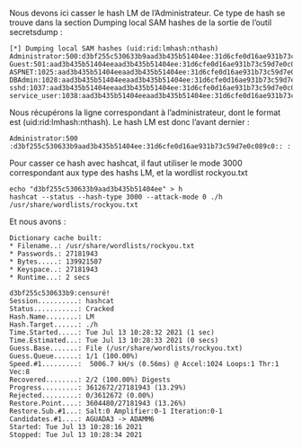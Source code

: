 Nous devons ici casser le hash LM de l’Administrateur. Ce type de hash se trouve dans la section Dumping local SAM hashes de la sortie de l’outil secretsdump :
```
[*] Dumping local SAM hashes (uid:rid:lmhash:nthash)
Administrator:500:d3bf255c530633b9aad3b435b51404ee:31d6cfe0d16ae931b73c59d7e0c089c0:::
Guest:501:aad3b435b51404eeaad3b435b51404ee:31d6cfe0d16ae931b73c59d7e0c089c0:::
ASPNET:1025:aad3b435b51404eeaad3b435b51404ee:31d6cfe0d16ae931b73c59d7e0c089c0:::
DBAdmin:1028:aad3b435b51404eeaad3b435b51404ee:31d6cfe0d16ae931b73c59d7e0c089c0:::
sshd:1037:aad3b435b51404eeaad3b435b51404ee:31d6cfe0d16ae931b73c59d7e0c089c0:::
service_user:1038:aad3b435b51404eeaad3b435b51404ee:31d6cfe0d16ae931b73c59d7e0c089c0:::
```
Nous récupérons la ligne correspondant à l’administrateur, dont le format est (uid:rid:lmhash:nthash). Le hash LM est donc l’avant dernier :
```
Administrator:500 :d3bf255c530633b9aad3b435b51404ee:31d6cfe0d16ae931b73c59d7e0c089c0:: :
```
Pour casser ce hash avec hashcat, il faut utiliser le mode 3000 correspondant aux type des hashs LM, et la wordlist rockyou.txt
```
echo "d3bf255c530633b9aad3b435b51404ee" > h
hashcat --status --hash-type 3000 --attack-mode 0 ./h /usr/share/wordlists/rockyou.txt
```
Et nous avons :
```
Dictionary cache built:
* Filename..: /usr/share/wordlists/rockyou.txt
* Passwords.: 27181943
* Bytes.....: 139921507
* Keyspace..: 27181943
* Runtime...: 2 secs

d3bf255c530633b9:censuré!                        
Session..........: hashcat                      
Status...........: Cracked
Hash.Name........: LM
Hash.Target......: ./h
Time.Started.....: Tue Jul 13 10:28:32 2021 (1 sec)
Time.Estimated...: Tue Jul 13 10:28:33 2021 (0 secs)
Guess.Base.......: File (/usr/share/wordlists/rockyou.txt)
Guess.Queue......: 1/1 (100.00%)
Speed.#1.........:  5006.7 kH/s (0.56ms) @ Accel:1024 Loops:1 Thr:1 Vec:8
Recovered........: 2/2 (100.00%) Digests
Progress.........: 3612672/27181943 (13.29%)
Rejected.........: 0/3612672 (0.00%)
Restore.Point....: 3604480/27181943 (13.26%)
Restore.Sub.#1...: Salt:0 Amplifier:0-1 Iteration:0-1
Candidates.#1....: AGUADA3 -> ADAMM6
Started: Tue Jul 13 10:28:16 2021
Stopped: Tue Jul 13 10:28:34 2021
```
